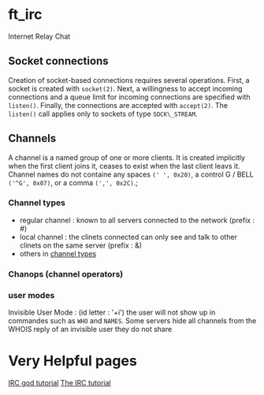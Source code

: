 # ft_irc
Internet Relay Chat

## Socket connections
Creation of socket-based connections requires several operations.  First, a socket is created with `socket(2)`.
 Next, a willingness to accept incoming connections and a queue limit for incoming connections are specified with
 `listen()`.  Finally, the connections are accepted with `accept(2)`.  The `listen()` call applies only to sockets of
 type `SOCK\_STREAM`.

## Channels
A channel is a named group of one or more clients. It is created implicitly when the first client joins it, ceases to exist when the last client leavs it. Channel names do not containe any spaces `(' ', 0x20)`, a control G / BELL `('^G', 0x07)`, or a comma `(',', 0x2C)`.;

### Channel types
- regular channel : known to all servers connected to the network (prefix : #)
- local channel : the clinets connected can only see and talk to other clinets on the same server (prefix : &)
- others in [channel types](https://modern.ircdocs.horse/#channel-types)

### Chanops (channel operators)


### user modes
Invisible User Mode : (id letter : '+i') the user will not show up in commandes such as `WHO` and `NAMES`. Some servers hide all channels from the WHOIS reply of an invisible user they do not share 

# Very Helpful pages
[IRC god tutorial](https://ircgod.com/posts/)
[The IRC tutorial](https://datatracker.ietf.org/doc/html/rfc2812)







